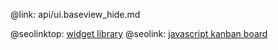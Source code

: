 @link: api/ui.baseview_hide.md

@seolinktop: [widget library](https://webix.com)
@seolink: [javascript kanban board](https://webix.com/kanban/)